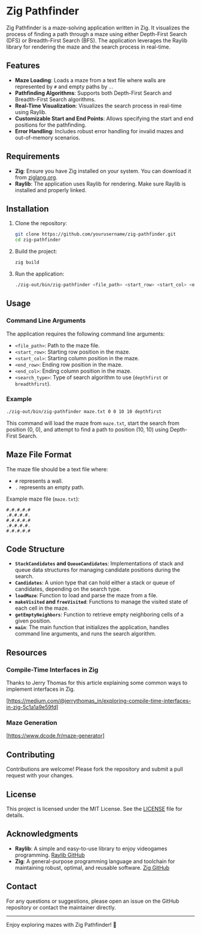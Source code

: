 # Zig Pathfinder

Zig Pathfinder is a maze-solving application written in Zig. It visualizes the process of finding a path through a maze using either Depth-First Search (DFS) or Breadth-First Search (BFS). The application leverages the Raylib library for rendering the maze and the search process in real-time.

## Features

- **Maze Loading**: Loads a maze from a text file where walls are represented by `#` and empty paths by `.`.
- **Pathfinding Algorithms**: Supports both Depth-First Search and Breadth-First Search algorithms.
- **Real-Time Visualization**: Visualizes the search process in real-time using Raylib.
- **Customizable Start and End Points**: Allows specifying the start and end positions for the pathfinding.
- **Error Handling**: Includes robust error handling for invalid mazes and out-of-memory scenarios.

## Requirements

- **Zig**: Ensure you have Zig installed on your system. You can download it from [ziglang.org](https://ziglang.org/).
- **Raylib**: The application uses Raylib for rendering. Make sure Raylib is installed and properly linked.

## Installation

1. Clone the repository:
   ```sh
   git clone https://github.com/yourusername/zig-pathfinder.git
   cd zig-pathfinder
   ```

2. Build the project:
   ```sh
   zig build
   ```

3. Run the application:
   ```sh
   ./zig-out/bin/zig-pathfinder <file_path> <start_row> <start_col> <end_row> <end_col> <search_type>
   ```

## Usage

### Command Line Arguments

The application requires the following command line arguments:

- `<file_path>`: Path to the maze file.
- `<start_row>`: Starting row position in the maze.
- `<start_col>`: Starting column position in the maze.
- `<end_row>`: Ending row position in the maze.
- `<end_col>`: Ending column position in the maze.
- `<search_type>`: Type of search algorithm to use (`depthfirst` or `breadthfirst`).

### Example

```sh
./zig-out/bin/zig-pathfinder maze.txt 0 0 10 10 depthfirst
```

This command will load the maze from `maze.txt`, start the search from position (0, 0), and attempt to find a path to position (10, 10) using Depth-First Search.

## Maze File Format

The maze file should be a text file where:
- `#` represents a wall.
- `.` represents an empty path.

Example maze file (`maze.txt`):

```
#.#.#.#.#
.#.#.#.#.
#.#.#.#.#
.#.#.#.#.
#.#.#.#.#
```

## Code Structure

- **`StackCandidates` and `QueueCandidates`**: Implementations of stack and queue data structures for managing candidate positions during the search.
- **`Candidates`**: A union type that can hold either a stack or queue of candidates, depending on the search type.
- **`loadMaze`**: Function to load and parse the maze from a file.
- **`makeVisited` and `freeVisited`**: Functions to manage the visited state of each cell in the maze.
- **`getEmptyNeighbors`**: Function to retrieve empty neighboring cells of a given position.
- **`main`**: The main function that initializes the application, handles command line arguments, and runs the search algorithm.

## Resources

### Compile-Time Interfaces in Zig

Thanks to Jerry Thomas for this article explaining some common ways to implement interfaces in Zig.

[https://medium.com/@jerrythomas_in/exploring-compile-time-interfaces-in-zig-5c1a1a9e59fd]

### Maze Generation

[https://www.dcode.fr/maze-generator]

## Contributing

Contributions are welcome! Please fork the repository and submit a pull request with your changes.

## License

This project is licensed under the MIT License. See the [LICENSE](LICENSE) file for details.

## Acknowledgments

- **Raylib**: A simple and easy-to-use library to enjoy videogames programming. [Raylib GitHub](https://github.com/raysan5/raylib)
- **Zig**: A general-purpose programming language and toolchain for maintaining robust, optimal, and reusable software. [Zig GitHub](https://github.com/ziglang/zig)

## Contact

For any questions or suggestions, please open an issue on the GitHub repository or contact the maintainer directly.

---

Enjoy exploring mazes with Zig Pathfinder! 🚀
